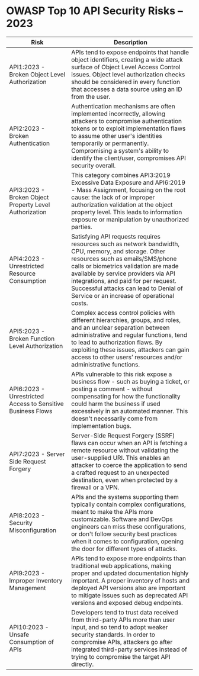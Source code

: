 # OWASP Top 10 API Security Risks – 2023


| Risk                                      | Description                                                                                                                                                                                                                             |
|-------------------------------------------|-----------------------------------------------------------------------------------------------------------------------------------------------------------------------------------------------------------------------------------------|
| API1:2023 - Broken Object Level Authorization | APIs tend to expose endpoints that handle object identifiers, creating a wide attack surface of Object Level Access Control issues. Object level authorization checks should be considered in every function that accesses a data source using an ID from the user. |
| API2:2023 - Broken Authentication         | Authentication mechanisms are often implemented incorrectly, allowing attackers to compromise authentication tokens or to exploit implementation flaws to assume other user's identities temporarily or permanently. Compromising a system's ability to identify the client/user, compromises API security overall. |
| API3:2023 - Broken Object Property Level Authorization | This category combines API3:2019 Excessive Data Exposure and API6:2019 - Mass Assignment, focusing on the root cause: the lack of or improper authorization validation at the object property level. This leads to information exposure or manipulation by unauthorized parties. |
| API4:2023 - Unrestricted Resource Consumption | Satisfying API requests requires resources such as network bandwidth, CPU, memory, and storage. Other resources such as emails/SMS/phone calls or biometrics validation are made available by service providers via API integrations, and paid for per request. Successful attacks can lead to Denial of Service or an increase of operational costs. |
| API5:2023 - Broken Function Level Authorization | Complex access control policies with different hierarchies, groups, and roles, and an unclear separation between administrative and regular functions, tend to lead to authorization flaws. By exploiting these issues, attackers can gain access to other users’ resources and/or administrative functions. |
| API6:2023 - Unrestricted Access to Sensitive Business Flows | APIs vulnerable to this risk expose a business flow - such as buying a ticket, or posting a comment - without compensating for how the functionality could harm the business if used excessively in an automated manner. This doesn't necessarily come from implementation bugs. |
| API7:2023 - Server Side Request Forgery   | Server-Side Request Forgery (SSRF) flaws can occur when an API is fetching a remote resource without validating the user-supplied URI. This enables an attacker to coerce the application to send a crafted request to an unexpected destination, even when protected by a firewall or a VPN. |
| API8:2023 - Security Misconfiguration     | APIs and the systems supporting them typically contain complex configurations, meant to make the APIs more customizable. Software and DevOps engineers can miss these configurations, or don't follow security best practices when it comes to configuration, opening the door for different types of attacks. |
| API9:2023 - Improper Inventory Management | APIs tend to expose more endpoints than traditional web applications, making proper and updated documentation highly important. A proper inventory of hosts and deployed API versions also are important to mitigate issues such as deprecated API versions and exposed debug endpoints. |
| API10:2023 - Unsafe Consumption of APIs   | Developers tend to trust data received from third-party APIs more than user input, and so tend to adopt weaker security standards. In order to compromise APIs, attackers go after integrated third-party services instead of trying to compromise the target API directly. |
